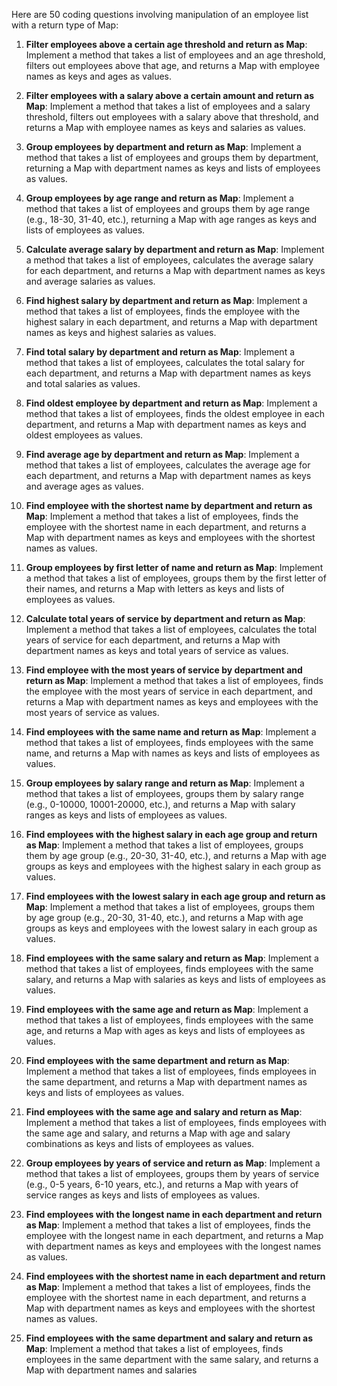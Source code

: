 Here are 50 coding questions involving manipulation of an employee list with a return type of Map:

1. **Filter employees above a certain age threshold and return as Map**: Implement a method that takes a list of employees and an age threshold, filters out employees above that age, and returns a Map with employee names as keys and ages as values.

2. **Filter employees with a salary above a certain amount and return as Map**: Implement a method that takes a list of employees and a salary threshold, filters out employees with a salary above that threshold, and returns a Map with employee names as keys and salaries as values.

3. **Group employees by department and return as Map**: Implement a method that takes a list of employees and groups them by department, returning a Map with department names as keys and lists of employees as values.

4. **Group employees by age range and return as Map**: Implement a method that takes a list of employees and groups them by age range (e.g., 18-30, 31-40, etc.), returning a Map with age ranges as keys and lists of employees as values.

5. **Calculate average salary by department and return as Map**: Implement a method that takes a list of employees, calculates the average salary for each department, and returns a Map with department names as keys and average salaries as values.

6. **Find highest salary by department and return as Map**: Implement a method that takes a list of employees, finds the employee with the highest salary in each department, and returns a Map with department names as keys and highest salaries as values.

7. **Find total salary by department and return as Map**: Implement a method that takes a list of employees, calculates the total salary for each department, and returns a Map with department names as keys and total salaries as values.

8. **Find oldest employee by department and return as Map**: Implement a method that takes a list of employees, finds the oldest employee in each department, and returns a Map with department names as keys and oldest employees as values.

9. **Find average age by department and return as Map**: Implement a method that takes a list of employees, calculates the average age for each department, and returns a Map with department names as keys and average ages as values.

10. **Find employee with the shortest name by department and return as Map**: Implement a method that takes a list of employees, finds the employee with the shortest name in each department, and returns a Map with department names as keys and employees with the shortest names as values.

11. **Group employees by first letter of name and return as Map**: Implement a method that takes a list of employees, groups them by the first letter of their names, and returns a Map with letters as keys and lists of employees as values.

12. **Calculate total years of service by department and return as Map**: Implement a method that takes a list of employees, calculates the total years of service for each department, and returns a Map with department names as keys and total years of service as values.

13. **Find employee with the most years of service by department and return as Map**: Implement a method that takes a list of employees, finds the employee with the most years of service in each department, and returns a Map with department names as keys and employees with the most years of service as values.

14. **Find employees with the same name and return as Map**: Implement a method that takes a list of employees, finds employees with the same name, and returns a Map with names as keys and lists of employees as values.

15. **Group employees by salary range and return as Map**: Implement a method that takes a list of employees, groups them by salary range (e.g., 0-10000, 10001-20000, etc.), and returns a Map with salary ranges as keys and lists of employees as values.

16. **Find employees with the highest salary in each age group and return as Map**: Implement a method that takes a list of employees, groups them by age group (e.g., 20-30, 31-40, etc.), and returns a Map with age groups as keys and employees with the highest salary in each group as values.

17. **Find employees with the lowest salary in each age group and return as Map**: Implement a method that takes a list of employees, groups them by age group (e.g., 20-30, 31-40, etc.), and returns a Map with age groups as keys and employees with the lowest salary in each group as values.

18. **Find employees with the same salary and return as Map**: Implement a method that takes a list of employees, finds employees with the same salary, and returns a Map with salaries as keys and lists of employees as values.

19. **Find employees with the same age and return as Map**: Implement a method that takes a list of employees, finds employees with the same age, and returns a Map with ages as keys and lists of employees as values.

20. **Find employees with the same department and return as Map**: Implement a method that takes a list of employees, finds employees in the same department, and returns a Map with department names as keys and lists of employees as values.

21. **Find employees with the same age and salary and return as Map**: Implement a method that takes a list of employees, finds employees with the same age and salary, and returns a Map with age and salary combinations as keys and lists of employees as values.

22. **Group employees by years of service and return as Map**: Implement a method that takes a list of employees, groups them by years of service (e.g., 0-5 years, 6-10 years, etc.), and returns a Map with years of service ranges as keys and lists of employees as values.

23. **Find employees with the longest name in each department and return as Map**: Implement a method that takes a list of employees, finds the employee with the longest name in each department, and returns a Map with department names as keys and employees with the longest names as values.

24. **Find employees with the shortest name in each department and return as Map**: Implement a method that takes a list of employees, finds the employee with the shortest name in each department, and returns a Map with department names as keys and employees with the shortest names as values.

25. **Find employees with the same department and salary and return as Map**: Implement a method that takes a list of employees, finds employees in the same department with the same salary, and returns a Map with department names and salaries